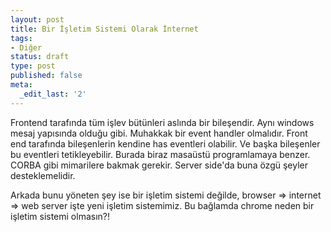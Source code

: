 ```yaml
---
layout: post
title: Bir İşletim Sistemi Olarak İnternet
tags:
- Diğer
status: draft
type: post
published: false
meta:
  _edit_last: '2'
---
```

Frontend tarafında tüm işlev bütünleri aslında bir bileşendir. Aynı windows mesaj yapısında olduğu gibi. Muhakkak bir event handler olmalıdır. Front end tarafında bileşenlerin kendine has eventleri olabilir. Ve başka bileşenler bu eventleri tetikleyebilir. Burada biraz masaüstü programlamaya benzer. CORBA gibi mimarilere bakmak gerekir. Server side'da buna özgü şeyler desteklemelidir.

Arkada bunu yöneten şey ise bir işletim sistemi değilde, browser =&gt; internet =&gt; web server işte yeni işletim sistemimiz. Bu bağlamda chrome neden bir işletim sistemi olmasın?!
